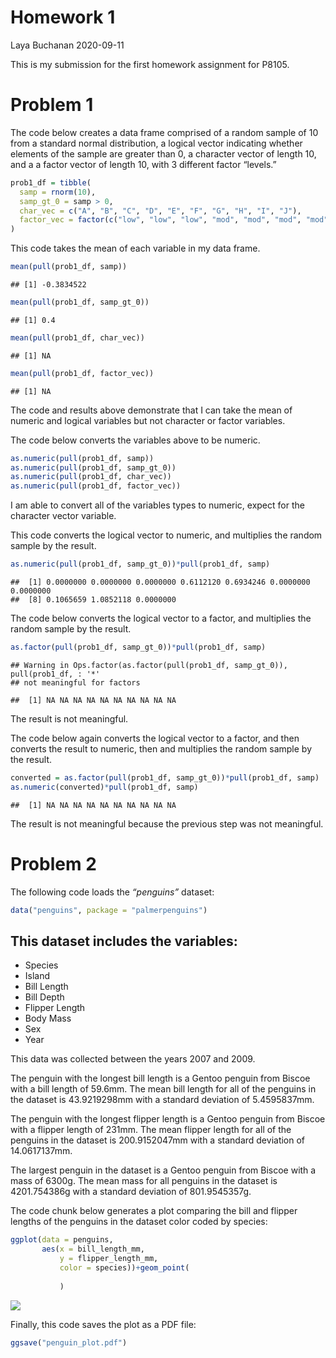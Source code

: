 Homework 1
================
Laya Buchanan
2020-09-11

This is my submission for the first homework assignment for P8105.

# Problem 1

The code below creates a data frame comprised of a random sample of 10
from a standard normal distribution, a logical vector indicating whether
elements of the sample are greater than 0, a character vector of length
10, and a a factor vector of length 10, with 3 different factor
“levels.”

``` r
prob1_df = tibble(
  samp = rnorm(10),
  samp_gt_0 = samp > 0,
  char_vec = c("A", "B", "C", "D", "E", "F", "G", "H", "I", "J"),
  factor_vec = factor(c("low", "low", "low", "mod", "mod", "mod", "mod", "high", "high", "high"))
)
```

This code takes the mean of each variable in my data frame.

``` r
mean(pull(prob1_df, samp))
```

    ## [1] -0.3834522

``` r
mean(pull(prob1_df, samp_gt_0)) 
```

    ## [1] 0.4

``` r
mean(pull(prob1_df, char_vec))
```

    ## [1] NA

``` r
mean(pull(prob1_df, factor_vec))
```

    ## [1] NA

The code and results above demonstrate that I can take the mean of
numeric and logical variables but not character or factor variables.

The code below converts the variables above to be numeric.

``` r
as.numeric(pull(prob1_df, samp))
as.numeric(pull(prob1_df, samp_gt_0)) 
as.numeric(pull(prob1_df, char_vec))
as.numeric(pull(prob1_df, factor_vec))
```

I am able to convert all of the variables types to numeric, expect for
the character vector variable.

This code converts the logical vector to numeric, and multiplies the
random sample by the result.

``` r
as.numeric(pull(prob1_df, samp_gt_0))*pull(prob1_df, samp) 
```

    ##  [1] 0.0000000 0.0000000 0.0000000 0.6112120 0.6934246 0.0000000 0.0000000
    ##  [8] 0.1065659 1.0852118 0.0000000

The code below converts the logical vector to a factor, and multiplies
the random sample by the result.

``` r
as.factor(pull(prob1_df, samp_gt_0))*pull(prob1_df, samp) 
```

    ## Warning in Ops.factor(as.factor(pull(prob1_df, samp_gt_0)), pull(prob1_df, : '*'
    ## not meaningful for factors

    ##  [1] NA NA NA NA NA NA NA NA NA NA

The result is not meaningful.

The code below again converts the logical vector to a factor, and then
converts the result to numeric, then and multiplies the random sample by
the result.

``` r
converted = as.factor(pull(prob1_df, samp_gt_0))*pull(prob1_df, samp) 
as.numeric(converted)*pull(prob1_df, samp)
```

    ##  [1] NA NA NA NA NA NA NA NA NA NA

The result is not meaningful because the previous step was not
meaningful.

# Problem 2

The following code loads the *“penguins”* dataset:

``` r
data("penguins", package = "palmerpenguins")
```

## This dataset includes the variables:

  - Species
  - Island
  - Bill Length
  - Bill Depth
  - Flipper Length
  - Body Mass
  - Sex
  - Year

This data was collected between the years 2007 and 2009.

The penguin with the longest bill length is a Gentoo penguin from Biscoe
with a bill length of 59.6mm. The mean bill length for all of the
penguins in the dataset is 43.9219298mm with a standard deviation of
5.4595837mm.

The penguin with the longest flipper length is a Gentoo penguin from
Biscoe with a flipper length of 231mm. The mean flipper length for all
of the penguins in the dataset is 200.9152047mm with a standard
deviation of 14.0617137mm.

The largest penguin in the dataset is a Gentoo penguin from Biscoe with
a mass of 6300g. The mean mass for all penguins in the dataset is
4201.754386g with a standard deviation of 801.9545357g.

The code chunk below generates a plot comparing the bill and flipper
lengths of the penguins in the dataset color coded by species:

``` r
ggplot(data = penguins,
       aes(x = bill_length_mm, 
           y = flipper_length_mm, 
           color = species))+geom_point(
             
           )
```

![](p8105_hw1_lmb2295_files/figure-gfm/unnamed-chunk-8-1.png)<!-- -->

Finally, this code saves the plot as a PDF file:

``` r
ggsave("penguin_plot.pdf")
```
